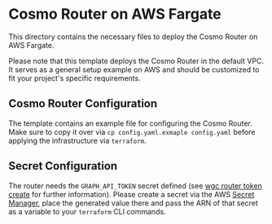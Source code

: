 # Cosmo Router on AWS Fargate

This directory contains the necessary files to deploy the Cosmo Router on AWS Fargate.

Please note that this template deploys the Cosmo Router in the default VPC. It serves as a general setup example on AWS and should be customized to fit your project's specific requirements.

## Cosmo Router Configuration

The template contains an example file for configuring the Cosmo Router. Make sure to copy it over via `cp config.yaml.exmaple config.yaml` before applying the infrastructure via `terraform`.


## Secret Configuration

The router needs the `GRAPH_API_TOKEN` secret defined (see [wgc router token create](https://cosmo-docs.wundergraph.com/cli/router/token/create) for further information). Please create a secret via the AWS [Secret Manager](https://aws.amazon.com/secrets-manager/), place the generated value there and pass the ARN of that secret as a variable to your `terraform` CLI commands.
